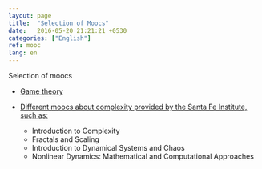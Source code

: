 ```yaml
---
layout: page
title:  "Selection of Moocs"
date:   2016-05-20 21:21:21 +0530
categories: ["English"]
ref: mooc
lang: en
---
```



Selection of moocs

- [Game theory](https://www.coursera.org/learn/game-theory-1)


- [Different moocs about complexity provided by the Santa Fe Institute, such as:](https://www.complexityexplorer.org/courses)
	+ Introduction to Complexity
	+ Fractals and Scaling
	+ Introduction to Dynamical Systems and Chaos
	+ Nonlinear Dynamics: Mathematical and Computational Approaches

